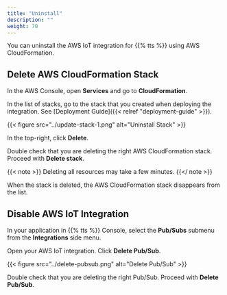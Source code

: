 ```yaml
---
title: "Uninstall"
description: ""
weight: 70
---
```


You can uninstall the AWS IoT integration for {{% tts %}} using AWS CloudFormation.

<!--more-->

## Delete AWS CloudFormation Stack

In the AWS Console, open **Services** and go to **CloudFormation**.

In the list of stacks, go to the stack that you created when deploying the integration. See [Deployment Guide]({{< relref "deployment-guide" >}}).

{{< figure src="../update-stack-1.png" alt="Uninstall Stack" >}}

In the top-right, click **Delete**.

Double check that you are deleting the right AWS CloudFormation stack. Proceed with **Delete stack**.

{{< note >}} Deleting all resources may take a few minutes. {{</ note >}}

When the stack is deleted, the AWS CloudFormation stack disappears from the list.

## Disable AWS IoT Integration

In your application in {{% tts %}} Console, select the **Pub/Subs** submenu from the **Integrations** side menu.

Open your AWS IoT integration. Click **Delete Pub/Sub**.

{{< figure src="../delete-pubsub.png" alt="Delete Pub/Sub" >}}

Double check that you are deleting the right Pub/Sub. Proceed with **Delete Pub/Sub**.
